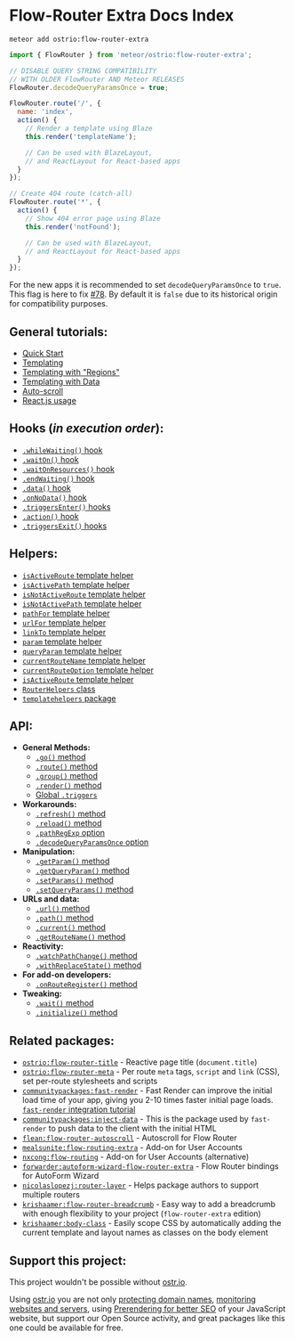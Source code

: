 # Flow-Router Extra Docs Index

```shell
meteor add ostrio:flow-router-extra
```

```js
import { FlowRouter } from 'meteor/ostrio:flow-router-extra';

// DISABLE QUERY STRING COMPATIBILITY
// WITH OLDER FlowRouter AND Meteor RELEASES
FlowRouter.decodeQueryParamsOnce = true;

FlowRouter.route('/', {
  name: 'index',
  action() {
    // Render a template using Blaze
    this.render('templateName');

    // Can be used with BlazeLayout,
    // and ReactLayout for React-based apps
  }
});

// Create 404 route (catch-all)
FlowRouter.route('*', {
  action() {
    // Show 404 error page using Blaze
    this.render('notFound');

    // Can be used with BlazeLayout,
    // and ReactLayout for React-based apps
  }
});
```

For the new apps it is recommended to set `decodeQueryParamsOnce` to `true`. This flag is here to fix [#78](https://github.com/veliovgroup/flow-router/issues/78). By default it is `false` due to its historical origin for compatibility purposes.

## General tutorials:

- [Quick Start](https://github.com/veliovgroup/flow-router/blob/master/docs/quick-start.md)
- [Templating](https://github.com/veliovgroup/flow-router/blob/master/docs/templating.md)
- [Templating with "Regions"](https://github.com/veliovgroup/flow-router/blob/master/docs/templating-with-regions.md)
- [Templating with Data](https://github.com/veliovgroup/flow-router/blob/master/docs/templating-with-data.md)
- [Auto-scroll](https://github.com/veliovgroup/flow-router/blob/master/docs/auto-scroll.md)
- [React.js usage](https://github.com/veliovgroup/flow-router/blob/master/docs/react.md)

## Hooks (*in execution order*):

- [`.whileWaiting()` hook](https://github.com/veliovgroup/flow-router/blob/master/docs/hooks/whileWaiting.md)
- [`.waitOn()` hook](https://github.com/veliovgroup/flow-router/blob/master/docs/hooks/waitOn.md)
- [`.waitOnResources()` hook](https://github.com/veliovgroup/flow-router/blob/master/docs/hooks/waitOnResources.md)
- [`.endWaiting()` hook](https://github.com/veliovgroup/flow-router/blob/master/docs/hooks/endWaiting.md)
- [`.data()` hook](https://github.com/veliovgroup/flow-router/blob/master/docs/hooks/data.md)
- [`.onNoData()` hook](https://github.com/veliovgroup/flow-router/blob/master/docs/hooks/onNoData.md)
- [`.triggersEnter()` hooks](https://github.com/veliovgroup/flow-router/blob/master/docs/hooks/triggersEnter.md)
- [`.action()` hook](https://github.com/veliovgroup/flow-router/blob/master/docs/hooks/action.md)
- [`.triggersExit()` hooks](https://github.com/veliovgroup/flow-router/blob/master/docs/hooks/triggersExit.md)

## Helpers:

- [`isActiveRoute` template helper](https://github.com/veliovgroup/flow-router/blob/master/docs/helpers/isActiveRoute.md)
- [`isActivePath` template helper](https://github.com/veliovgroup/flow-router/blob/master/docs/helpers/isActivePath.md)
- [`isNotActiveRoute` template helper](https://github.com/veliovgroup/flow-router/blob/master/docs/helpers/isNotActiveRoute.md)
- [`isNotActivePath` template helper](https://github.com/veliovgroup/flow-router/blob/master/docs/helpers/isNotActivePath.md)
- [`pathFor` template helper](https://github.com/veliovgroup/flow-router/blob/master/docs/helpers/pathFor.md)
- [`urlFor` template helper](https://github.com/veliovgroup/flow-router/blob/master/docs/helpers/urlFor.md)
- [`linkTo` template helper](https://github.com/veliovgroup/flow-router/blob/master/docs/helpers/linkTo.md)
- [`param` template helper](https://github.com/veliovgroup/flow-router/blob/master/docs/helpers/param.md)
- [`queryParam` template helper](https://github.com/veliovgroup/flow-router/blob/master/docs/helpers/queryParam.md)
- [`currentRouteName` template helper](https://github.com/veliovgroup/flow-router/blob/master/docs/helpers/currentRouteName.md)
- [`currentRouteOption` template helper](https://github.com/veliovgroup/flow-router/blob/master/docs/helpers/currentRouteOption.md)
- [`isActiveRoute` template helper](https://github.com/veliovgroup/flow-router/blob/master/docs/helpers/isActiveRoute.md)
- [`RouterHelpers` class](https://github.com/veliovgroup/flow-router/blob/master/docs/helpers/RouterHelpers.md)
- [`templatehelpers` package](https://github.com/veliovgroup/Meteor-Template-helpers)

## API:

- __General Methods:__
  - [`.go()` method](https://github.com/veliovgroup/flow-router/blob/master/docs/api/go.md)
  - [`.route()` method](https://github.com/veliovgroup/flow-router/blob/master/docs/api/route.md)
  - [`.group()` method](https://github.com/veliovgroup/flow-router/blob/master/docs/api/group.md)
  - [`.render()` method](https://github.com/veliovgroup/flow-router/blob/master/docs/api/render.md)
  - [Global `.triggers`](https://github.com/veliovgroup/flow-router/blob/master/docs/api/triggers.md)
- __Workarounds:__
  - [`.refresh()` method](https://github.com/veliovgroup/flow-router/blob/master/docs/api/refresh.md)
  - [`.reload()` method](https://github.com/veliovgroup/flow-router/blob/master/docs/api/reload.md)
  - [`.pathRegExp` option](https://github.com/veliovgroup/flow-router/blob/master/docs/api/pathRegExp.md)
  - [`.decodeQueryParamsOnce` option](https://github.com/veliovgroup/flow-router/blob/master/docs/api/decodeQueryParamsOnce.md)
- __Manipulation:__
  - [`.getParam()` method](https://github.com/veliovgroup/flow-router/blob/master/docs/api/getParam.md)
  - [`.getQueryParam()` method](https://github.com/veliovgroup/flow-router/blob/master/docs/api/getQueryParam.md)
  - [`.setParams()` method](https://github.com/veliovgroup/flow-router/blob/master/docs/api/setParams.md)
  - [`.setQueryParams()` method](https://github.com/veliovgroup/flow-router/blob/master/docs/api/setQueryParams.md)
- __URLs and data:__
  - [`.url()` method](https://github.com/veliovgroup/flow-router/blob/master/docs/api/url.md)
  - [`.path()` method](https://github.com/veliovgroup/flow-router/blob/master/docs/api/path.md)
  - [`.current()` method](https://github.com/veliovgroup/flow-router/blob/master/docs/api/current.md)
  - [`.getRouteName()` method](https://github.com/veliovgroup/flow-router/blob/master/docs/api/getRouteName.md)
- __Reactivity:__
  - [`.watchPathChange()` method](https://github.com/veliovgroup/flow-router/blob/master/docs/api/watchPathChange.md)
  - [`.withReplaceState()` method](https://github.com/veliovgroup/flow-router/blob/master/docs/api/withReplaceState.md)
- __For add-on developers:__
  - [`.onRouteRegister()` method](https://github.com/veliovgroup/flow-router/blob/master/docs/api/onRouteRegister.md)
- __Tweaking:__
  - [`.wait()` method](https://github.com/veliovgroup/flow-router/blob/master/docs/api/wait.md)
  - [`.initialize()` method](https://github.com/veliovgroup/flow-router/blob/master/docs/api/initialize.md)

## Related packages:

- [`ostrio:flow-router-title`](https://github.com/veliovgroup/Meteor-flow-router-title) - Reactive page title (`document.title`)
- [`ostrio:flow-router-meta`](https://github.com/veliovgroup/Meteor-flow-router-meta) - Per route `meta` tags, `script` and `link` (CSS), set per-route stylesheets and scripts
- [`communitypackages:fast-render`](https://github.com/Meteor-Community-Packages/meteor-fast-render) - Fast Render can improve the initial load time of your app, giving you 2-10 times faster initial page loads. [`fast-render` integration tutorial](https://github.com/veliovgroup/flow-router/blob/master/docs/fast-render-integration.md)
- [`communitypackages:inject-data`](https://github.com/Meteor-Community-Packages/meteor-inject-data) - This is the package used by `fast-render` to push data to the client with the initial HTML
- [`flean:flow-router-autoscroll`](https://github.com/flean/flow-router-autoscroll) - Autoscroll for Flow Router
- [`mealsunite:flow-routing-extra`](https://github.com/MealsUnite/flow-routing) - Add-on for User Accounts
- [`nxcong:flow-routing`](https://github.com/cafe4it/flow-routing) - Add-on for User Accounts (alternative)
- [`forwarder:autoform-wizard-flow-router-extra`](https://atmospherejs.com/forwarder/autoform-wizard-flow-router-extra) - Flow Router bindings for AutoForm Wizard
- [`nicolaslopezj:router-layer`](https://github.com/nicolaslopezj/meteor-router-layer) - Helps package authors to support multiple routers
- [`krishaamer:flow-router-breadcrumb`](https://github.com/krishaamer/flow-router-breadcrumb) - Easy way to add a breadcrumb with enough flexibility to your project (`flow-router-extra` edition)
- [`krishaamer:body-class`](https://github.com/krishaamer/body-class) - Easily scope CSS by automatically adding the current template and layout names as classes on the body element

## Support this project:

This project wouldn't be possible without [ostr.io](https://ostr.io).

Using [ostr.io](https://ostr.io) you are not only [protecting domain names](https://ostr.io/info/domain-names-protection), [monitoring websites and servers](https://ostr.io/info/monitoring), using [Prerendering for better SEO](https://ostr.io/info/prerendering) of your JavaScript website, but support our Open Source activity, and great packages like this one could be available for free.
